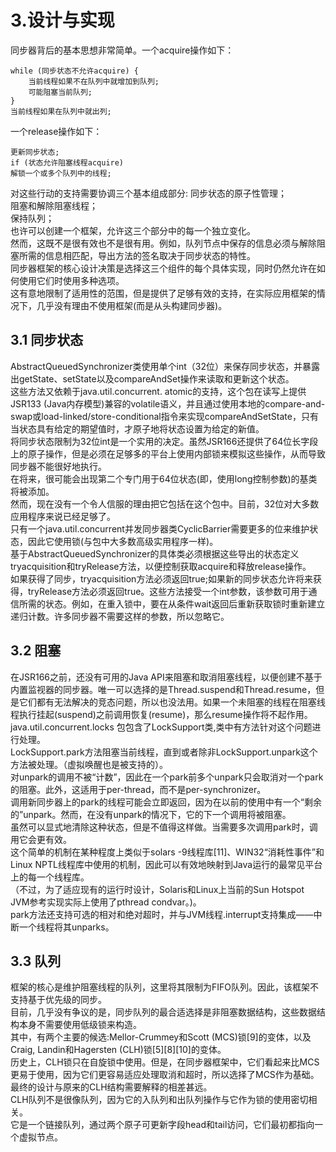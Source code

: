 3.设计与实现
====

同步器背后的基本思想非常简单。一个acquire操作如下：
```
while (同步状态不允许acquire) {
    当前线程如果不在队列中就增加到队列;
    可能阻塞当前队列;
}
当前线程如果在队列中就出列;
```
一个release操作如下：
```
更新同步状态;
if (状态允许阻塞线程acquire)
解锁一个或多个队列中的线程; 
```
对这些行动的支持需要协调三个基本组成部分:
同步状态的原子性管理；<br>
阻塞和解除阻塞线程；<br>
保持队列；<br>
也许可以创建一个框架，允许这三个部分中的每一个独立变化。<br>
然而，这既不是很有效也不是很有用。例如，队列节点中保存的信息必须与解除阻塞所需的信息相匹配，导出方法的签名取决于同步状态的特性。<br>
同步器框架的核心设计决策是选择这三个组件的每个具体实现，同时仍然允许在如何使用它们时使用多种选项。<br>
这有意地限制了适用性的范围，但是提供了足够有效的支持，在实际应用框架的情况下，几乎没有理由不使用框架(而是从头构建同步器)。<br>

3.1 同步状态
--

AbstractQueuedSynchronizer类使用单个int（32位）来保存同步状态，并暴露出getState、setState以及compareAndSet操作来读取和更新这个状态。<br>
这些方法又依赖于java.util.concurrent. atomic的支持，这个包在读写上提供JSR133 (Java内存模型)兼容的volatile语义，并且通过使用本地的compare-and-swap或load-linked/store-conditional指令来实现compareAndSetState，只有当状态具有给定的期望值时，才原子地将状态设置为给定的新值。<br>
将同步状态限制为32位int是一个实用的决定。虽然JSR166还提供了64位长字段上的原子操作，但是必须在足够多的平台上使用内部锁来模拟这些操作，从而导致同步器不能很好地执行。<br>
在将来，很可能会出现第二个专门用于64位状态(即，使用long控制参数)的基类将被添加。<br>
然而，现在没有一个令人信服的理由把它包括在这个包中。目前，32位对大多数应用程序来说已经足够了。<br>
只有一个java.util.concurrent并发同步器类CyclicBarrier需要更多的位来维护状态，因此它使用锁(与包中大多数高级实用程序一样)。<br>
基于AbstractQueuedSynchronizer的具体类必须根据这些导出的状态定义tryacquisition和tryRelease方法，以便控制获取acquire和释放release操作。<br>
如果获得了同步，tryacquisition方法必须返回true;如果新的同步状态允许将来获得，tryRelease方法必须返回true。这些方法接受一个int参数，该参数可用于通信所需的状态。例如，在重入锁中，要在从条件wait返回后重新获取锁时重新建立递归计数。许多同步器不需要这样的参数，所以忽略它。

3.2 阻塞
--

在JSR166之前，还没有可用的Java API来阻塞和取消阻塞线程，以便创建不基于内置监视器的同步器。唯一可以选择的是Thread.suspend和Thread.resume，但是它们都有无法解决的竞态问题，所以也没法用。如果一个未阻塞的线程在阻塞线程执行挂起(suspend)之前调用恢复(resume)，那么resume操作将不起作用。
java.util.concurrent.locks 包包含了LockSupport类,类中有方法针对这个问题进行处理。<br>
LockSupport.park方法阻塞当前线程，直到或者除非LockSupport.unpark这个方法被处理。（虚拟唤醒也是被支持的）。<br>
对unpark的调用不被“计数”，因此在一个park前多个unpark只会取消对一个park的阻塞。此外，这适用于per-thread，而不是per-synchronizer。<br>
调用新同步器上的park的线程可能会立即返回，因为在以前的使用中有一个“剩余的”unpark。然而，在没有unpark的情况下，它的下一个调用将被阻塞。<br>
虽然可以显式地清除这种状态，但是不值得这样做。当需要多次调用park时，调用它会更有效。<br>
这个简单的机制在某种程度上类似于solars -9线程库[11]、WIN32“消耗性事件”和Linux NPTL线程库中使用的机制，因此可以有效地映射到Java运行的最常见平台上的每一个线程库。<br>
（不过，为了适应现有的运行时设计，Solaris和Linux上当前的Sun Hotspot JVM参考实现实际上使用了pthread condvar。)。<br>
park方法还支持可选的相对和绝对超时，并与JVM线程.interrupt支持集成——中断一个线程将其unparks。

3.3 队列
--

框架的核心是维护阻塞线程的队列，这里将其限制为FIFO队列。因此，该框架不支持基于优先级的同步。<br>
目前，几乎没有争议的是，同步队列的最合适选择是非阻塞数据结构，这些数据结构本身不需要使用低级锁来构造。<br>
其中，有两个主要的候选:Mellor-Crummey和Scott (MCS)锁[9]的变体，以及Craig, Landin和Hagersten (CLH)锁[5][8][10]的变体。<br>
历史上，CLH锁只在自旋锁中使用。但是，在同步器框架中，它们看起来比MCS更易于使用，因为它们更容易适应处理取消和超时，所以选择了MCS作为基础。<br>
最终的设计与原来的CLH结构需要解释的相差甚远。<br>
CLH队列不是很像队列，因为它的入队列和出队列操作与它作为锁的使用密切相关。<br>
它是一个链接队列，通过两个原子可更新字段head和tail访问，它们最初都指向一个虚拟节点。

